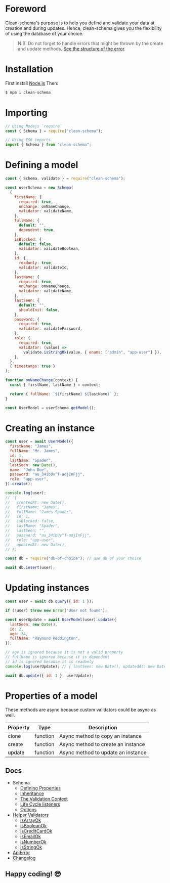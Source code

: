 # Foreword

Clean-schema's purpose is to help you define and validate your data at creation and during updates. Hence, clean-schema gives you the flexibility of using the database of your choice.

> N.B: Do not forget to handle errors that might be thrown by the create and update methods. [See the structure of the error](./docs/api-error.md#structure-of-apierror).

# Installation

First install [Node.js](http://nodejs.org/) Then:

```bash
$ npm i clean-schema
```

# Importing

```js
// Using Nodejs `require`
const { Schema } = require("clean-schema");

// Using ES6 imports
import { Schema } from "clean-schema";
```

# Defining a model

```js
const { Schema, validate } = require("clean-schema");

const userSchema = new Schema(
  {
    firstName: {
      required: true,
      onChange: onNameChange,
      validator: validateName,
    },
    fullName: {
      default: "",
      dependent: true,
    },
    isBlocked: {
      default: false,
      validator: validateBoolean,
    },
    id: {
      readonly: true,
      validator: validateId,
    },
    lastName: {
      required: true,
      onChange: onNameChange,
      validator: validateName,
    },
    lastSeen: {
      default: "",
      shouldInit: false,
    },
    password: {
      required: true,
      validator: validatePassword,
    },
    role: {
      required: true,
      validator: (value) =>
        validate.isStringOk(value, { enums: ["admin", "app-user"] }),
    },
  },
  { timestamps: true }
);

function onNameChange(context) {
  const { firstName, lastName } = context;

  return { fullName: `${firstName} ${lastName}` };
}

const UserModel = userSchema.getModel();
```

# Creating an instance

```js
const user = await UserModel({
  firstName: "James",
  fullName: "Mr. James",
  id: 1,
  lastName: "Spader",
  lastSeen: new Date(),
  name: "John Doe",
  password: "au_34ibUv^T-adjInFjj",
  role: "app-user",
}).create();

console.log(user);
//  {
//   createdAt: new Date(),
//   firstName: "James",
//   fullName: "James Spader",
//   id: 1,
//   isBlocked: false,
//   lastName: "Spader",
//   lastSeen: "",
//   password: "au_34ibUv^T-adjInFjj",
//   role: "app-user",
//   updatedAt: new Date(),
// };

const db = require("db-of-choice"); // use db of your choice

await db.insert(user);
```

# Updating instances

```js
const user = await db.query({ id: 1 });

if (!user) throw new Error("User not found");

const userUpdate = await UserModel(user).update({
  lastSeen: new Date(),
  id: 2,
  age: 34,
  fullName: "Raymond Reddington",
});

// age is ignored because it is not a valid property
// fullName is ignored because it is dependent
// id is ignored because it is readonly
console.log(userUpdate); // { lastSeen: new Date(), updatedAt: new Date() }

await db.update({ id: 1 }, userUpdate);
```

# Properties of a model

These methods are async because custom validators could be async as well.

| Property | Type     | Description                        |
| -------- | -------- | ---------------------------------- |
| clone    | function | Async method to copy an instance   |
| create   | function | Async method to create an instance |
| update   | function | Async method to update an instance |

## Docs

- Schema
  - [Defining Properties](./docs/schema/definition.md#defining-a-schema)
  - [Inheritance](./docs/schema/definition.md#inheritance)
  - [The Validation Context](./docs/schema/definition.md#the-validation-context)
  - [Life Cycle listeners](./docs/schema/definition.md#life-cycle-listeners)
  - [Options](./docs/schema/definition.md#options)
- [Helper Validators](./docs/validate/index.md#built-in-validation-helpers)
  - [isArrayOk](./docs/validate/isArrayOk.md)
  - [isBooleanOk](./docs/validate/isBooleanOk.md)
  - [isCreditCardOk](./docs/validate/isCreditCardOk.md)
  - [isEmailOk](./docs/validate/isEmailOk.md)
  - [isNumberOk](./docs/validate/isNumberOk.md)
  - [isStringOk](./docs/validate/isStringOk.md)
- [ApiError](./docs/api-error.md#structure-of-apierror)
- [Changelog](./docs/CHANGELOG.md)

## Happy coding! 😎
